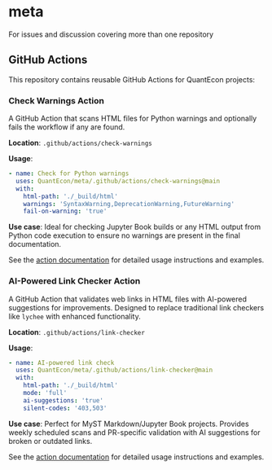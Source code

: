 # meta
For issues and discussion covering more than one repository

## GitHub Actions

This repository contains reusable GitHub Actions for QuantEcon projects:

### Check Warnings Action

A GitHub Action that scans HTML files for Python warnings and optionally fails the workflow if any are found.

**Location**: `.github/actions/check-warnings`

**Usage**:
```yaml
- name: Check for Python warnings
  uses: QuantEcon/meta/.github/actions/check-warnings@main
  with:
    html-path: './_build/html'
    warnings: 'SyntaxWarning,DeprecationWarning,FutureWarning'
    fail-on-warning: 'true'
```

**Use case**: Ideal for checking Jupyter Book builds or any HTML output from Python code execution to ensure no warnings are present in the final documentation.

See the [action documentation](./.github/actions/check-warnings/README.md) for detailed usage instructions and examples.

### AI-Powered Link Checker Action

A GitHub Action that validates web links in HTML files with AI-powered suggestions for improvements. Designed to replace traditional link checkers like `lychee` with enhanced functionality.

**Location**: `.github/actions/link-checker`

**Usage**:
```yaml
- name: AI-powered link check
  uses: QuantEcon/meta/.github/actions/link-checker@main
  with:
    html-path: './_build/html'
    mode: 'full'
    ai-suggestions: 'true'
    silent-codes: '403,503'
```

**Use case**: Perfect for MyST Markdown/Jupyter Book projects. Provides weekly scheduled scans and PR-specific validation with AI suggestions for broken or outdated links.

See the [action documentation](./.github/actions/link-checker/README.md) for detailed usage instructions and examples.

